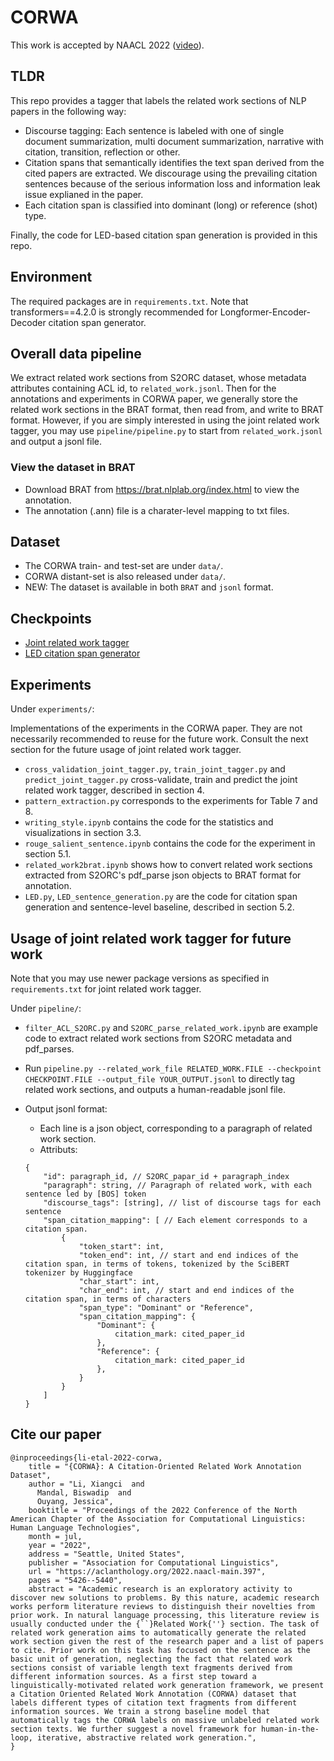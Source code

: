 # CORWA
This work is accepted by NAACL 2022 ([video](https://youtu.be/9siOUrqlXXE)).

## TLDR
This repo provides a tagger that labels the related work sections of NLP papers in the following way:
* Discourse tagging: Each sentence is labeled with one of single document summarization, multi document summarization, narrative with citation, transition, reflection or other.
* Citation spans that semantically identifies the text span derived from the cited papers are extracted. We discourage using the prevailing citation sentences because of the serious information loss and information leak issue explianed in the paper.
* Each citation span is classified into dominant (long) or reference (shot) type.

Finally, the code for LED-based citation span generation is provided in this repo.

## Environment
The required packages are in `requirements.txt`. Note that transformers==4.2.0 is strongly recommended for Longformer-Encoder-Decoder citation span generator.

## Overall data pipeline
We extract related work sections from S2ORC dataset, whose metadata attributes containing ACL id, to `related_work.jsonl`. Then for the annotations and experiments in CORWA paper, we generally store the related work sections in the BRAT format, then read from, and write to BRAT format. However, if you are simply interested in using the joint related work tagger, you may use `pipeline/pipeline.py` to start from `related_work.jsonl` and output a jsonl file.

### View the dataset in BRAT
* Download BRAT from https://brat.nlplab.org/index.html to view the annotation.
* The annotation (.ann) file is a charater-level mapping to txt files.

## Dataset
* The CORWA train- and test-set are under `data/`.
* CORWA distant-set is also released under `data/`.
* NEW: The dataset is available in both `BRAT` and `jsonl` format.

## Checkpoints
* [Joint related work tagger](https://drive.google.com/file/d/1pE1J1MK5D2U7oxAwqdwWNgKnoi1wTp0T/view?usp=sharing)
* [LED citation span generator](https://drive.google.com/file/d/1KX-rSo4xwS3wn-KY7FckHRCOeQDqP6p9/view?usp=sharing)

## Experiments
Under `experiments/`:

Implementations of the experiments in the CORWA paper. They are not necessarily recommended to reuse for the future work. Consult the next section for the future usage of joint related work tagger.

* `cross_validation_joint_tagger.py`, `train_joint_tagger.py` and `predict_joint_tagger.py` cross-validate, train and predict the joint related work tagger, described in section 4.
* `pattern_extraction.py` corresponds to the experiments for Table 7 and 8.
* `writing_style.ipynb` contains the code for the statistics and visualizations in section 3.3.
* `rouge_salient_sentence.ipynb` contains the code for the experiment in section 5.1.
* `related_work2brat.ipynb` shows how to convert related work sections extracted from S2ORC's pdf_parse json objects to BRAT format for annotation.
* `LED.py`, `LED_sentence_generation.py` are the code for citation span generation and sentence-level baseline, described in section 5.2.

## Usage of joint related work tagger for future work
Note that you may use newer package versions as specified in `requirements.txt` for joint related work tagger.

Under `pipeline/`:
* `filter_ACL_S2ORC.py` and `S2ORC_parse_related_work.ipynb` are example code to extract related work sections from S2ORC metadata and pdf_parses.
* Run `pipeline.py --related_work_file RELATED_WORK.FILE --checkpoint CHECKPOINT.FILE --output_file YOUR_OUTPUT.jsonl` to directly tag related work sections, and outputs a human-readable jsonl file.

* Output jsonl format:
    * Each line is a json object, corresponding to a paragraph of related work section.
    * Attributs:
    ```
    {
        "id": paragraph_id, // S2ORC_papar_id + paragraph_index
        "paragraph": string, // Paragraph of related work, with each sentence led by [BOS] token
        "discourse_tags": [string], // list of discourse tags for each sentence
        "span_citation_mapping": [ // Each element corresponds to a citation span.
            {
                "token_start": int,
                "token_end": int, // start and end indices of the citation span, in terms of tokens, tokenized by the SciBERT tokenizer by Huggingface
                "char_start": int,
                "char_end": int, // start and end indices of the citation span, in terms of characters
                "span_type": "Dominant" or "Reference",
                "span_citation_mapping": {
                    "Dominant": {
                        citation_mark: cited_paper_id
                    },
                    "Reference": {
                        citation_mark: cited_paper_id
                    },
                }
            }
        ]
    }
    ```

## Cite our paper
```
@inproceedings{li-etal-2022-corwa,
    title = "{CORWA}: A Citation-Oriented Related Work Annotation Dataset",
    author = "Li, Xiangci  and
      Mandal, Biswadip  and
      Ouyang, Jessica",
    booktitle = "Proceedings of the 2022 Conference of the North American Chapter of the Association for Computational Linguistics: Human Language Technologies",
    month = jul,
    year = "2022",
    address = "Seattle, United States",
    publisher = "Association for Computational Linguistics",
    url = "https://aclanthology.org/2022.naacl-main.397",
    pages = "5426--5440",
    abstract = "Academic research is an exploratory activity to discover new solutions to problems. By this nature, academic research works perform literature reviews to distinguish their novelties from prior work. In natural language processing, this literature review is usually conducted under the {``}Related Work{''} section. The task of related work generation aims to automatically generate the related work section given the rest of the research paper and a list of papers to cite. Prior work on this task has focused on the sentence as the basic unit of generation, neglecting the fact that related work sections consist of variable length text fragments derived from different information sources. As a first step toward a linguistically-motivated related work generation framework, we present a Citation Oriented Related Work Annotation (CORWA) dataset that labels different types of citation text fragments from different information sources. We train a strong baseline model that automatically tags the CORWA labels on massive unlabeled related work section texts. We further suggest a novel framework for human-in-the-loop, iterative, abstractive related work generation.",
}
```
